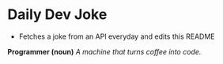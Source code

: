 
# Daily Dev Joke

- Fetches a joke from an API everyday and edits this README

**Programmer (noun)**
*A machine that turns coffee into code.*